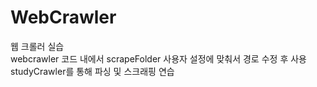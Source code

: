 # WebCrawler
웹 크롤러 실습  
webcrawler 코드 내에서 scrapeFolder 사용자 설정에 맞춰서 경로 수정 후 사용
studyCrawler를 통해 파싱 및 스크래핑 연습